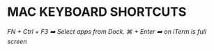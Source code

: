 # MAC KEYBOARD SHORTCUTS

*FN + Ctrl + F3 ➡️ Select apps from Dock.*
*⌘ + Enter ➡️ on iTerm is full screen*
